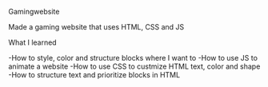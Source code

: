 Gamingwebsite

Made a gaming website that uses HTML, CSS and JS

What I learned 

-How to style, color and structure blocks where I want to
-How to use JS to animate a website
-How to use CSS to custmize HTML text, color and shape
-How to structure text and prioritize blocks in HTML
